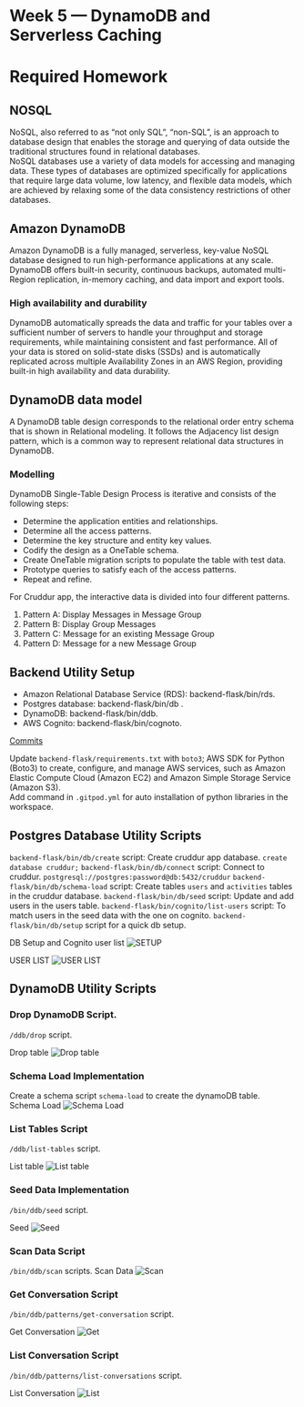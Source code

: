 # Week 5 — DynamoDB and Serverless Caching
# Required Homework

## NOSQL

NoSQL, also referred to as “not only SQL”, “non-SQL”, is an approach to database design that enables the storage and querying of data outside the traditional structures found in relational databases.<br>
NoSQL databases use a variety of data models for accessing and managing data. These types of databases are optimized specifically for applications that require large data volume, low latency, and flexible data models, which are achieved by relaxing some of the data consistency restrictions of other databases.<br>

## Amazon DynamoDB
Amazon DynamoDB is a fully managed, serverless, key-value NoSQL database designed to run high-performance applications at any scale. DynamoDB offers built-in security, continuous backups, automated multi-Region replication, in-memory caching, and data import and export tools.<br>

### High availability and durability

DynamoDB automatically spreads the data and traffic for your tables over a sufficient number of servers to handle your throughput and storage requirements, while maintaining consistent and fast performance. All of your data is stored on solid-state disks (SSDs) and is automatically replicated across multiple Availability Zones in an AWS Region, providing built-in high availability and data durability.

## DynamoDB data model

A DynamoDB table design corresponds to the relational order entry schema that is shown in Relational modeling. It follows the Adjacency list design pattern, which is a common way to represent relational data structures in DynamoDB.<br>

### Modelling

DynamoDB Single-Table Design Process is iterative and consists of the following steps: <br>

<ul>
  <li>Determine the application entities and relationships.</li>
  <li>Determine all the access patterns.</li>
  <li>Determine the key structure and entity key values.</li>
  <li>Codify the design as a OneTable schema.</li>
  <li>Create OneTable migration scripts to populate the table with test data.</li>
  <li>Prototype queries to satisfy each of the access patterns.</li>
  <li>Repeat and refine.</li>
</ul>

For Cruddur app, the interactive data is divided into four different patterns.
<ol>
  <li>Pattern A: Display Messages in Message Group</li>
  <li>Pattern B: Display Group Messages</li>
  <li>Pattern C: Message for an existing Message Group</li>
  <li>Pattern D: Message for a new Message Group</li>
</ol>

## Backend Utility Setup
<ul>
  <li>Amazon Relational Database Service (RDS): backend-flask/bin/rds.</li>
  <li>Postgres database: backend-flask/bin/db .</li>
  <li>DynamoDB: backend-flask/bin/ddb.</li>
  <li>AWS Cognito: backend-flask/bin/cognoto.</li>
</ul>

[Commits](https://github.com/Sword2yk/aws-bootcamp-cruddur-2023/commit/0c148395b41fc62f1ac082097d0acb9b59476025)

Update `backend-flask/requirements.txt` with `boto3`; AWS SDK for Python (Boto3) to create, configure, and manage AWS services, such as Amazon Elastic Compute Cloud (Amazon EC2) and Amazon Simple Storage Service (Amazon S3).
<br>
Add command in `.gitpod.yml` for auto installation of python libraries in the workspace.
<br>

## Postgres Database Utility Scripts

`backend-flask/bin/db/create` script: Create cruddur app database. `create database cruddur;`
`backend-flask/bin/db/connect` script: Connect to cruddur. `postgresql://postgres:password@db:5432/cruddur`
`backend-flask/bin/db/schema-load` script: Create tables `users` and `activities` tables in the cruddur database.
`backend-flask/bin/db/seed` script: Update and add users in the users table.
`backend-flask/bin/cognito/list-users` script: To match users in the seed data with the one on cognito.
`backend-flask/bin/db/setup` script for a quick db setup.

DB Setup and Cognito user list
![SETUP](week_5_assets/postgres_db.png)

USER LIST
![USER LIST](week_5_assets/list-users-cognito.png)


## DynamoDB Utility Scripts

### Drop DynamoDB Script.
`/ddb/drop` script.

Drop table
![Drop table](week_5_assets/drop_table_dynamo_loacl.png)

### Schema Load Implementation
Create a schema script `schema-load` to create the dynamoDB table.<br>
Schema Load
![Schema Load](week_5_assets/load_dynamon_schema_local.png)

### List Tables Script
`/ddb/list-tables` script.

List table
![List table](week_5_assets/list_table_dynamo_local.png)

### Seed Data Implementation
`/bin/ddb/seed` script.

Seed
![Seed](week_5_assets/seed_data_dynamo_local.png)

### Scan Data Script
`/bin/ddb/scan` scripts.
Scan Data
![Scan](week_5_assets/scan_seed_data.png)

### Get Conversation Script
`/bin/ddb/patterns/get-conversation` script.<br>

Get Conversation
![Get](week_5_assets/get_conversion_local_dynamo.png)

### List Conversation Script
`/bin/ddb/patterns/list-conversations` script.<br>

List Conversation
![List](week_5_assets/list_conversion_dynamo_local.png)
